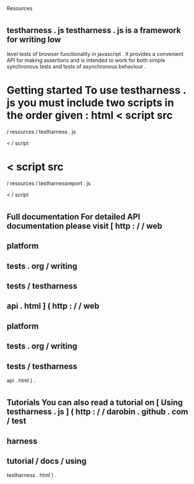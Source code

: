#
Resources
#
#
testharness
.
js
testharness
.
js
is
a
framework
for
writing
low
-
level
tests
of
browser
functionality
in
javascript
.
It
provides
a
convenient
API
for
making
assertions
and
is
intended
to
work
for
both
simple
synchronous
tests
and
tests
of
asynchronous
behaviour
.
#
#
#
Getting
started
To
use
testharness
.
js
you
must
include
two
scripts
in
the
order
given
:
html
<
script
src
=
/
resources
/
testharness
.
js
>
<
/
script
>
<
script
src
=
/
resources
/
testharnessreport
.
js
>
<
/
script
>
#
#
#
Full
documentation
For
detailed
API
documentation
please
visit
[
http
:
/
/
web
-
platform
-
tests
.
org
/
writing
-
tests
/
testharness
-
api
.
html
]
(
http
:
/
/
web
-
platform
-
tests
.
org
/
writing
-
tests
/
testharness
-
api
.
html
)
.
#
#
#
Tutorials
You
can
also
read
a
tutorial
on
[
Using
testharness
.
js
]
(
http
:
/
/
darobin
.
github
.
com
/
test
-
harness
-
tutorial
/
docs
/
using
-
testharness
.
html
)
.
